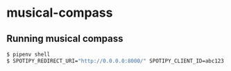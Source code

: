 # musical-compass

## Running musical compass

```bash
$ pipenv shell
$ SPOTIPY_REDIRECT_URI="http://0.0.0.0:8000/" SPOTIPY_CLIENT_ID=abc123 SPOTIPY_CLIENT_SECRET=secret123 USERNAME=myusername python ./run.py
```